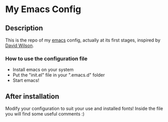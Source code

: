 # My Emacs Config
## Description
This is the repo of my [emacs](https://www.gnu.org/software/emacs/) config, actually at its first stages, inspired by [David Wilson](https://github.com/daviwil).

### How to use the configuration file

* Install emacs on your system
* Put the "init.el" file in your ".emacs.d" folder
* Start emacs!

## After installation
Modify your configuration to suit your use and installed fonts!
Inside the file you will find some useful comments :)
